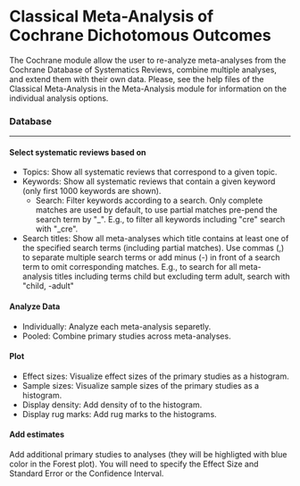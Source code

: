 Classical Meta-Analysis of Cochrane Dichotomous Outcomes
===

The Cochrane module allow the user to re-analyze meta-analyses from the Cochrane Database of Systematics Reviews, combine multiple analyses, and extend them with their own data. Please, see the help files of the Classical Meta-Analysis in the Meta-Analysis module for information on the individual analysis options.

### Database
---
#### Select systematic reviews based on
- Topics: Show all systematic reviews that correspond to a given topic.
- Keywords: Show all systematic reviews that contain a given keyword (only first 1000 keywords are shown).
  - Search: Filter keywords according to a search. Only complete matches are used by default, to use partial matches pre-pend the search term by "_". E.g., to filter all keywords including "cre" search with "_cre".
- Search titles: Show all meta-analyses which title contains at least one of the specified search terms (including partial matches). Use commas (,) to separate multiple search terms or add minus (-) in front of a search term to omit corresponding matches. E.g., to search for all meta-analysis titles including terms child but excluding term adult, search with "child, -adult"

#### Analyze Data
- Individually: Analyze each meta-analysis separetly.
- Pooled: Combine primary studies across meta-analyses.

#### Plot
- Effect sizes: Visualize effect sizes of the primary studies as a histogram.
- Sample sizes: Visualize sample sizes of the primary studies as a histogram.
- Display density: Add density of to the histogram.
- Display rug marks: Add rug marks to the histograms.

#### Add estimates
Add additional primary studies to analyses (they will be highligted with blue color in the Forest plot).
You will need to specify the Effect Size and Standard Error or the Confidence Interval.
